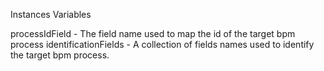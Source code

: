 Instances Variables

processIdField - The field name used to map the id of the target bpm process
identificationFields - A collection of fields names used to identify the target bpm process.